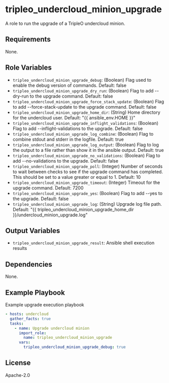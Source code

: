 tripleo_undercloud_minion_upgrade
=================================

A role to run the upgrade of a TripleO undercloud minion.

Requirements
------------

None.

Role Variables
--------------

* `tripleo_undercloud_minion_upgrade_debug`: (Boolean) Flag used to enable the debug version of commands. Default: false
* `tripleo_undercloud_minion_upgrade_dry_run`: (Boolean) Flag to add --dry-run to the upgrade command. Default: false
* `tripleo_undercloud_minion_upgrade_force_stack_update`: (Boolean) Flag to add --force-stack-update to the upgrade command. Default: false
* `tripleo_undercloud_minion_upgrade_home_dir`: (String) Home directory for the undercloud user. Default: "{{ ansible_env.HOME }}"
* `tripleo_undercloud_minion_upgrade_inflight_validations`: (Boolean) Flag to add --inflight-validations to the upgrade. Default: false
* `tripleo_undercloud_minion_upgrade_log_combine`: (Boolean) Flag to combine stdout and stderr in the logfile. Default: true
* `tripleo_undercloud_minion_upgrade_log_output`: (Boolean) Flag to log the output to a file rather than show it in the ansible output. Default: true
* `tripleo_undercloud_minion_upgrade_no_validations`: (Boolean) Flag to add --no-validations to the upgrade. Default: false
* `tripleo_undercloud_minion_upgrade_poll`: (Integer) Number of seconds to wait between checks to see if the upgrade command has completed. This should be set to a value greater or equal to 1. Default: 10
* `tripleo_undercloud_minion_upgrade_timeout`: (Integer) Timeout for the upgrade command. Default: 7200
* `tripleo_undercloud_minion_upgrade_yes`: (Boolean) Flag to add --yes to the upgrade. Default: false
* `tripleo_undercloud_minion_upgrade_log`: (String) Upgrade log file path. Default: "{{ tripleo_undercloud_minion_upgrade_home_dir }}/undercloud_minion_upgrade.log"

Output Variables
----------------

* `tripleo_undercloud_minion_upgrade_result`: Ansible shell execution results

Dependencies
------------

None.

Example Playbook
----------------

Example upgrade execution playbook

```yaml
- hosts: undercloud
  gather_facts: true
  tasks:
    - name: Upgrade undercloud minion
      import_role:
        name: tripleo_undercloud_minion_upgrade
      vars:
        tripleo_undercloud_minion_upgrade_debug: true
```

License
-------

Apache-2.0
